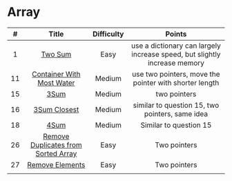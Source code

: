 # Array
| # | Title | Difficulty |Points|
| :-----:| :----: | :----: |:----:| 
|1|[Two Sum](https://github.com/yuxuanm/LeetCode-Python/blob/master/Array/1.TwoSum.py)| Easy |use a dictionary can largely increase speed, but slightly increase memory|
| 11 | [Container With Most Water](https://github.com/yuxuanm/LeetCode-Python/blob/master/Array/11.ContainerWithMostWater.py) | Medium |use two pointers, move the pointer with shorter length|
| 15 |[3Sum](https://github.com/yuxuanm/LeetCode-Python/blob/master/Array/15.3Sum.py)| Medium |two pointers|
| 16 | [3Sum Closest](https://github.com/yuxuanm/LeetCode-Python/blob/master/Array/16.3SumClosest.py) | Medium | similar to question 15, two pointers, same idea|
| 18 | [4Sum](https://github.com/yuxuanm/LeetCode-Python/blob/master/Array/18.4Sum.py) | Medium | Similar to question 15 | 
| 26 |[Remove Duplicates from Sorted Array](https://github.com/yuxuanm/LeetCode-Python/blob/master/Array/26.RemoveDuplicatesFromSortedArray.py) | Easy | Two pointers | 
| 27 | [Remove Elements](https://github.com/yuxuanm/LeetCode-Python/blob/master/Array/27.RemoveElement.py) | Easy | Two pointers | 
| | | | | 

